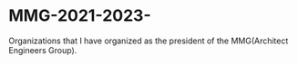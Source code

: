 # MMG-2021-2023-
Organizations that I have organized as the president of the MMG(Architect Engineers Group).
